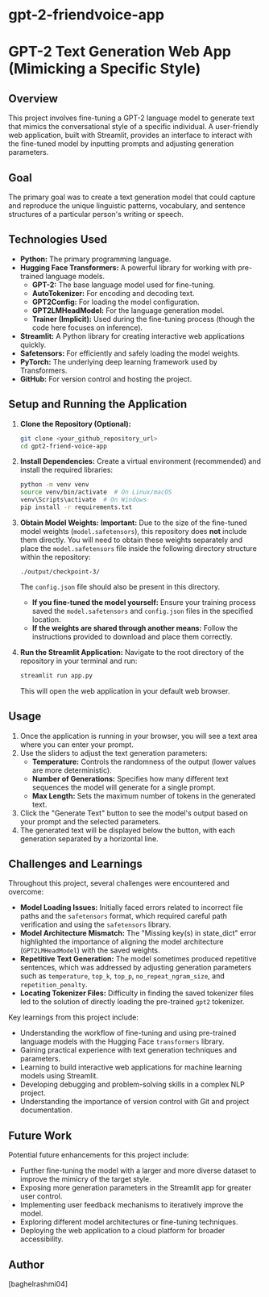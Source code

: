 # gpt-2-friendvoice-app
# GPT-2 Text Generation Web App (Mimicking a Specific Style)

## Overview

This project involves fine-tuning a GPT-2 language model to generate text that mimics the conversational style of a specific individual. A user-friendly web application, built with Streamlit, provides an interface to interact with the fine-tuned model by inputting prompts and adjusting generation parameters.

## Goal

The primary goal was to create a text generation model that could capture and reproduce the unique linguistic patterns, vocabulary, and sentence structures of a particular person's writing or speech.

## Technologies Used

* **Python:** The primary programming language.
* **Hugging Face Transformers:** A powerful library for working with pre-trained language models.
    * **GPT-2:** The base language model used for fine-tuning.
    * **AutoTokenizer:** For encoding and decoding text.
    * **GPT2Config:** For loading the model configuration.
    * **GPT2LMHeadModel:** For the language generation model.
    * **Trainer (Implicit):** Used during the fine-tuning process (though the code here focuses on inference).
* **Streamlit:** A Python library for creating interactive web applications quickly.
* **Safetensors:** For efficiently and safely loading the model weights.
* **PyTorch:** The underlying deep learning framework used by Transformers.
* **GitHub:** For version control and hosting the project.

## Setup and Running the Application

1.  **Clone the Repository (Optional):**
    ```bash
    git clone <your_github_repository_url>
    cd gpt2-friend-voice-app
    ```

2.  **Install Dependencies:**
    Create a virtual environment (recommended) and install the required libraries:
    ```bash
    python -m venv venv
    source venv/bin/activate  # On Linux/macOS
    venv\Scripts\activate  # On Windows
    pip install -r requirements.txt
    ```

3.  **Obtain Model Weights:**
    **Important:** Due to the size of the fine-tuned model weights (`model.safetensors`), this repository does **not** include them directly. You will need to obtain these weights separately and place the `model.safetensors` file inside the following directory structure within the repository:
    ```
    ./output/checkpoint-3/
    ```
    The `config.json` file should also be present in this directory.

    * **If you fine-tuned the model yourself:** Ensure your training process saved the `model.safetensors` and `config.json` files in the specified location.
    * **If the weights are shared through another means:** Follow the instructions provided to download and place them correctly.

4.  **Run the Streamlit Application:**
    Navigate to the root directory of the repository in your terminal and run:
    ```bash
    streamlit run app.py
    ```
    This will open the web application in your default web browser.

## Usage

1.  Once the application is running in your browser, you will see a text area where you can enter your prompt.
2.  Use the sliders to adjust the text generation parameters:
    * **Temperature:** Controls the randomness of the output (lower values are more deterministic).
    * **Number of Generations:** Specifies how many different text sequences the model will generate for a single prompt.
    * **Max Length:** Sets the maximum number of tokens in the generated text.
3.  Click the "Generate Text" button to see the model's output based on your prompt and the selected parameters.
4.  The generated text will be displayed below the button, with each generation separated by a horizontal line.

## Challenges and Learnings

Throughout this project, several challenges were encountered and overcome:

* **Model Loading Issues:** Initially faced errors related to incorrect file paths and the `safetensors` format, which required careful path verification and using the `safetensors` library.
* **Model Architecture Mismatch:** The "Missing key(s) in state\_dict" error highlighted the importance of aligning the model architecture (`GPT2LMHeadModel`) with the saved weights.
* **Repetitive Text Generation:** The model sometimes produced repetitive sentences, which was addressed by adjusting generation parameters such as `temperature`, `top_k`, `top_p`, `no_repeat_ngram_size`, and `repetition_penalty`.
* **Locating Tokenizer Files:** Difficulty in finding the saved tokenizer files led to the solution of directly loading the pre-trained `gpt2` tokenizer.

Key learnings from this project include:

* Understanding the workflow of fine-tuning and using pre-trained language models with the Hugging Face `transformers` library.
* Gaining practical experience with text generation techniques and parameters.
* Learning to build interactive web applications for machine learning models using Streamlit.
* Developing debugging and problem-solving skills in a complex NLP project.
* Understanding the importance of version control with Git and project documentation.

## Future Work

Potential future enhancements for this project include:

* Further fine-tuning the model with a larger and more diverse dataset to improve the mimicry of the target style.
* Exposing more generation parameters in the Streamlit app for greater user control.
* Implementing user feedback mechanisms to iteratively improve the model.
* Exploring different model architectures or fine-tuning techniques.
* Deploying the web application to a cloud platform for broader accessibility.

## Author

[baghelrashmi04]
